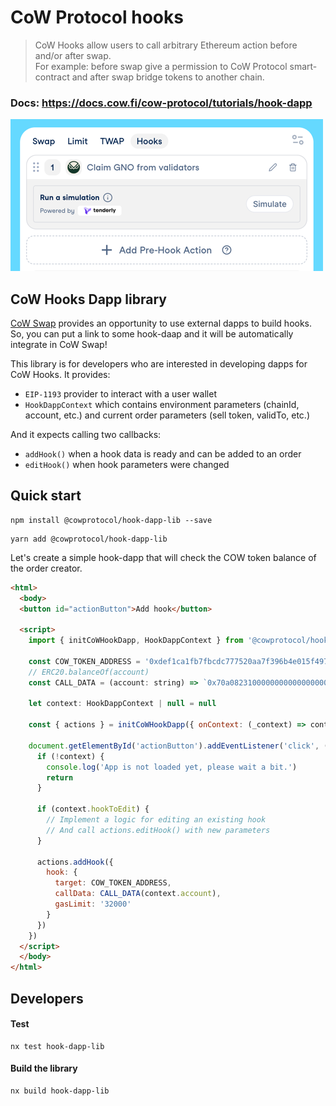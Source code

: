 # CoW Protocol hooks

>CoW Hooks allow users to call arbitrary Ethereum action before and/or after swap.  
>For example: before swap give a permission to CoW Protocol smart-contract and after swap bridge tokens to another chain.

### Docs: https://docs.cow.fi/cow-protocol/tutorials/hook-dapp

![](./demo.png)

## CoW Hooks Dapp library

[CoW Swap](https://swap.cow.fi/) provides an opportunity to use external dapps to build hooks.  
So, you can put a link to some hook-daap and it will be automatically integrate in CoW Swap!

This library is for developers who are interested in developing dapps for CoW Hooks.
It provides:
 - `EIP-1193` provider to interact with a user wallet
 - `HookDappContext` which contains environment parameters (chainId, account, etc.) and current order parameters (sell token, validTo, etc.)

And it expects calling two callbacks:
 - `addHook()` when a hook data is ready and can be added to an order
 - `editHook()` when hook parameters were changed

## Quick start

```
npm install @cowprotocol/hook-dapp-lib --save
```

```
yarn add @cowprotocol/hook-dapp-lib
```

Let's create a simple hook-dapp that will check the COW token balance of the order creator.

```html
<html>
  <body>
  <button id="actionButton">Add hook</button>

  <script>
    import { initCoWHookDapp, HookDappContext } from '@cowprotocol/hook-dapp-lib'

    const COW_TOKEN_ADDRESS = '0xdef1ca1fb7fbcdc777520aa7f396b4e015f497ab'
    // ERC20.balanceOf(account)
    const CALL_DATA = (account: string) => `0x70a08231000000000000000000000000${account.slice(2)}`
    
    let context: HookDappContext | null = null
  
    const { actions } = initCoWHookDapp({ onContext: (_context) => context = _context })
    
    document.getElementById('actionButton').addEventListener('click', () => {
      if (!context) {
        console.log('App is not loaded yet, please wait a bit.')
        return
      }
      
      if (context.hookToEdit) {
        // Implement a logic for editing an existing hook
        // And call actions.editHook() with new parameters
      }

      actions.addHook({
        hook: {
          target: COW_TOKEN_ADDRESS,
          callData: CALL_DATA(context.account),
          gasLimit: '32000'
        }
      })
    })
  </script>
  </body>
</html>
```

## Developers

#### Test

```
nx test hook-dapp-lib
```

#### Build the library

```
nx build hook-dapp-lib
```
